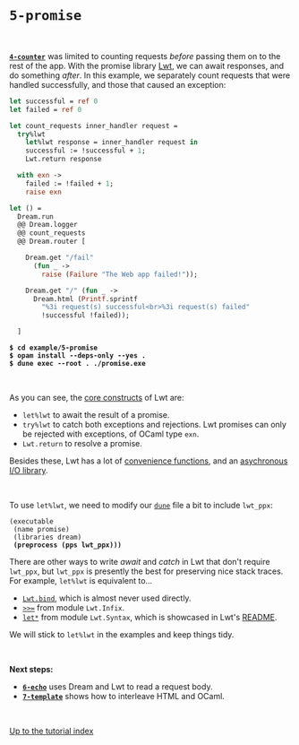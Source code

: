 # `5-promise`

<br>

[**`4-counter`**](../4-counter#files) was limited to counting requests *before*
passing them on to the rest of the app. With the promise library
[Lwt](https://github.com/ocsigen/lwt), we can await responses, and do something
*after*. In this example, we separately count requests that were handled
successfully, and those that caused an exception:

```ocaml
let successful = ref 0
let failed = ref 0

let count_requests inner_handler request =
  try%lwt
    let%lwt response = inner_handler request in
    successful := !successful + 1;
    Lwt.return response

  with exn ->
    failed := !failed + 1;
    raise exn

let () =
  Dream.run
  @@ Dream.logger
  @@ count_requests
  @@ Dream.router [

    Dream.get "/fail"
      (fun _ ->
        raise (Failure "The Web app failed!"));

    Dream.get "/" (fun _ ->
      Dream.html (Printf.sprintf
        "%3i request(s) successful<br>%3i request(s) failed"
        !successful !failed));

  ]
```

<pre><code><b>$ cd example/5-promise</b>
<b>$ opam install --deps-only --yes .</b>
<b>$ dune exec --root . ./promise.exe</b></code></pre>

<br>

As you can see, the
[core constructs](https://ocsigen.org/lwt/latest/api/Ppx_lwt) of Lwt are:

- `let%lwt` to await the result of a promise.
- `try%lwt` to catch both exceptions and rejections. Lwt promises can only be
  rejected with exceptions, of OCaml type `exn`.
- `Lwt.return` to resolve a promise.

Besides these, Lwt has a lot of [convenience
functions](https://ocsigen.org/lwt/latest/api/Lwt), and an [asychronous
I/O library](https://ocsigen.org/lwt/latest/api/Lwt_unix).

<!-- TODO Link to read_file and write_file helpers. -->
<!-- TODO Link to Lwt_unix, Lwt_io, Lwt. -->

<br>

To use `let%lwt`, we need to modify our
[`dune`](https://github.com/aantron/dream/blob/master/example/5-promise/dune)
file a bit to include `lwt_ppx`:

<pre><code>(executable
 (name promise)
 (libraries dream)
 <b>(preprocess (pps lwt_ppx)))</b>
</code></pre>

There are other ways to write *await* and *catch* in Lwt that don't require
`lwt_ppx`, but `lwt_ppx` is presently the best for preserving nice stack traces.
For example, `let%lwt` is equivalent to...

- [`Lwt.bind`](https://github.com/ocsigen/lwt/blob/c5f895e35a38df2d06f19fd23bf553129b9e95b3/src/core/lwt.mli#L475),
  which is almost never used directly.
- [`>>=`](https://github.com/ocsigen/lwt/blob/c5f895e35a38df2d06f19fd23bf553129b9e95b3/src/core/lwt.mli#L1395)
  from module `Lwt.Infix`.
- [`let*`](https://github.com/ocsigen/lwt/blob/c5f895e35a38df2d06f19fd23bf553129b9e95b3/src/core/lwt.mli#L1511)
  from module `Lwt.Syntax`, which is showcased in Lwt's
  [README](https://github.com/ocsigen/lwt#readme).

We will stick to `let%lwt` in the examples and keep things tidy.

<br>

**Next steps:**

- [**`6-echo`**](../6-echo#files) uses Dream and Lwt to read a request body.
- [**`7-template`**](../7-template#files) shows how to interleave HTML and
  OCaml.

<br>

[Up to the tutorial index](../#readme)
